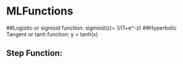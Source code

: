 # MLFunctions
##Logistic or sigmoid function: 
sigmoid(z)= 1/(1+e^-z)
##Hyperbolic Tangent or tanh function:
y = tanh(x)
## Step Function:
